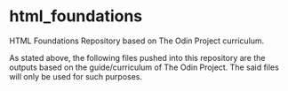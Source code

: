 # html_foundations
HTML Foundations Repository based on The Odin Project curriculum.

As stated above, the following files pushed into this repository are the outputs based on the guide/curriculum of The Odin Project. The said files will only be used for such purposes.
